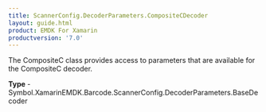 ```yaml
---
title: ScannerConfig.DecoderParameters.CompositeCDecoder
layout: guide.html 
product: EMDK For Xamarin 
productversion: '7.0' 
---
```

The CompositeC class provides access to parameters that are available for the CompositeC decoder.

**Type** - Symbol.XamarinEMDK.Barcode.ScannerConfig.DecoderParameters.BaseDecoder



